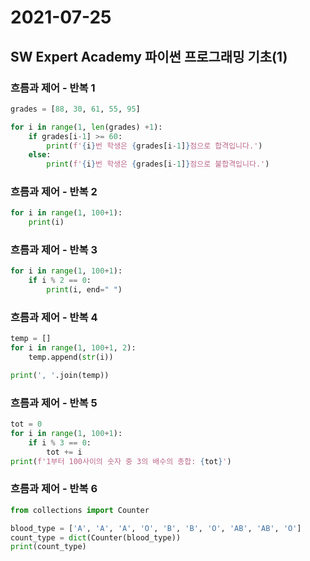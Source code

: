 # 2021-07-25



## SW Expert Academy 파이썬 프로그래밍 기초(1)



### 흐름과 제어 - 반복 1

```python
grades = [88, 30, 61, 55, 95]

for i in range(1, len(grades) +1):
    if grades[i-1] >= 60:
        print(f'{i}번 학생은 {grades[i-1]}점으로 합격입니다.')
    else:
        print(f'{i}번 학생은 {grades[i-1]}점으로 불합격입니다.')
```





### 흐름과 제어 - 반복 2

```python
for i in range(1, 100+1):
    print(i)
```





### 흐름과 제어 - 반복 3

```python
for i in range(1, 100+1):
    if i % 2 == 0:
        print(i, end=" ")
```





### 흐름과 제어 - 반복 4

```python
temp = []
for i in range(1, 100+1, 2):
    temp.append(str(i))

print(', '.join(temp))
```





### 흐름과 제어 - 반복 5

```python
tot = 0
for i in range(1, 100+1):
    if i % 3 == 0:
        tot += i
print(f'1부터 100사이의 숫자 중 3의 배수의 총합: {tot}')
```





### 흐름과 제어 - 반복 6

```python
from collections import Counter

blood_type = ['A', 'A', 'A', 'O', 'B', 'B', 'O', 'AB', 'AB', 'O']
count_type = dict(Counter(blood_type))
print(count_type)
```
